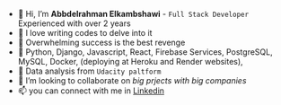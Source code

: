 - 👋 Hi, I’m **Abbdelrahman Elkambshawi** - `Full Stack Developer` Experienced with over 2 years
- 👀 I love writing codes to delve into it
- 👀 Overwhelming success is the best revenge
- 🌱 Python, Django, Javascript, React, Firebase Services, PostgreSQL, MySQL, Docker, (deploying at Heroku and Render websites), 
- 🌱 Data analysis from `Udacity paltform`
- 💞️ I’m looking to collaborate on _big prjects with big companies_
- 📫 you can connect with me in [Linkedin](https://www.linkedin.com/in/abdel-rahman-elkambshawi-09537211a/)
<!---
Elkambshawi/Elkambshawi is a ✨ special ✨ repository because its `README.md` (this file) appears on your GitHub profile.
You can click the Preview link to take a look at your changes.
--->

